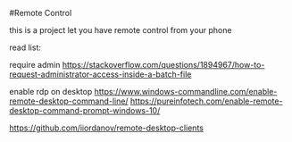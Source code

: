 #Remote Control

this is a project let you have remote control from your phone

read list:

require admin
https://stackoverflow.com/questions/1894967/how-to-request-administrator-access-inside-a-batch-file

enable rdp on desktop
https://www.windows-commandline.com/enable-remote-desktop-command-line/
https://pureinfotech.com/enable-remote-desktop-command-prompt-windows-10/

https://github.com/iiordanov/remote-desktop-clients
